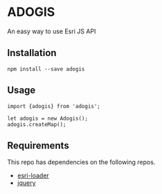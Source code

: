 # ADOGIS

An easy way to use Esri JS API

## Installation

```
npm install --save adogis
```

## Usage

```
import {adogis} from 'adogis';

let adogis = new Adogis();
adogis.createMap();
```

## Requirements

This repo has dependencies on the following repos.

* [esri-loader](https://github.com/Esri/esri-loader)
* [jquery](https://jquery.com/)